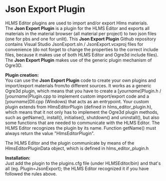 # Json Export Plugin

HLMS Editor plugins are used to import and/or export Hlms materials.  
The __Json Export Plugin__ is a plugin for the HLMS Editor and exports all materials in the material browser (all material per project) to two json files (one for pbs and one for unlit).
This __Json Export Plugin__ Github repository contains Visual Studio JsonExport.sln / JsonExport.vcxproj files for convenience (do not forget to change the properties to the correct include files, 
because it makes use of both HLMS Editor and Ogre3d include files).
The __Json Export Plugin__ makes use of the generic plugin mechanism of Ogre3D.

**Plugin creation:**  
You can use the __Json Export Plugin__ code to create your own plugins and import/export materials from/to different sources. It works as a generic Ogre3d plugin, which means that
you have to create a [_yourname_]Plugin.h / [_yourname_]Plugin.cpp to implement custom import/export code and a [_yourname_]Dll.cpp (Windows) that acts as an entrypoint.
Your custom plugin extends from HlmsEditorPlugin (defined in hlms_editor_plugin.h), which means that it not only has to implement the Ogre3d plugin methods, 
such as getName(), install(), initialise(), shutdown() and uninstall(), but also some functions that are needed to communicate with the HLMS Editor.
The HLMS Editor recognizes the plugin by its name. Function getName() must always return the value "HlmsEditorPlugin".  
  
The HLMS Editor and the plugin communicate by means of the HlmsEditorPluginData object, which is defined in hlms_editor_plugin.h

**Installation:**  
Just add the plugin to the plugins.cfg file (under HLMSEditor/bin) and that's all (eg. Plugin=JsonExport); the HLMS Editor recognized it if you have followed the rules above.